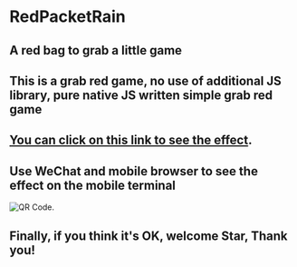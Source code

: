 # RedPacketRain
 ## A red bag to grab a little game
 ## This is a grab red game, no use of additional JS library, pure native JS written simple grab red game
 ## [You can click on this link to see the effect](http://owl4tkj9p.bkt.clouddn.com/demo/demo.html).

## Use WeChat and mobile browser to see the effect on the mobile terminal
![QR Code](http://owl4tkj9p.bkt.clouddn.com/QRCode.png "demo QR Code").

## Finally, if you think it's OK, welcome Star, Thank you!
